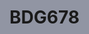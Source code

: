 # BDG678
<html lang="zh-CN" style="background-color: rgb(145, 149, 163); --status-bar-height: 0px; --top-window-height: 0px; --window-left: 0px; --window-right: 0px; --window-margin: 0px; --window-top: calc(var(--top-window-height) + 0px); --window-bottom: 0px;"><head><link rel="icon" type="image/png" href="/static/manifest/link-logo.png"><meta charset="utf-8"><meta http-equiv="X-UA-Compatible" content="IE=edge"><meta name="apple-mobile-web-app-capable" content="yes"><meta name="apple-mobile-web-app-status-bar-style" content="black"><meta name="apple-mobile-web-app-title" content="98BET"><meta name="application-name" content="98BET"><meta name="format-detection" content="telephone=yes"><meta name="mobile-web-app-capable" content="yes"><meta http-equiv="Cache-Control" content="no-cache, no-store, must-revalidate"><meta http-equiv="Pragma" content="no-cache"><meta http-equiv="Expires" content="0"><meta property="og:title" content="BG678"><meta property="og:description" content="BG678-Fair and safe, fast withdrawal"><meta property="og:type" content="website"><meta property="og:image" content="/static/manifest/logo-192x192.png"><meta name="twitter:card" content="summary_large_image"><meta name="twitter:title" content="BG678"><meta name="twitter:description" content="BG678-Fair and safe, fast withdrawal"><meta name="twitter:image" content="/static/manifest/logo-192x192.png"><title>BG678</title><script>var coverSupport =
				'CSS' in window &&
				typeof CSS.supports === 'function' &&
				(CSS.supports('top: env(a)') || CSS.supports('top: constant(a)'))
		document.write(
				'<meta name="viewport" content="width=device-width, user-scalable=no, initial-scale=1.0, maximum-scale=1.0, minimum-scale=1.0' +
				(coverSupport ? ', viewport-fit=cover' : '') +
				'" />'
		)

		document.addEventListener('DOMContentLoaded', function () {
			var splashText = document.getElementById('splash-text')
			splashText.innerText = 'Withdraw fast, safe and stable' // 设置文本内容
			splashText.style.opacity = 1
			var splashTextcopyright = document.getElementById('splash-text-copyright')
			splashTextcopyright.innerText = 'Copyright © All Rights Reserved by BG678.COM' // 设置文本内容
			splashTextcopyright.style.opacity = 1
			document.title = 'BG678'
		})



		if ('serviceWorker' in navigator) {
			// console.log("支持serviceWorker")
			window.addEventListener('load', () => {
				navigator.serviceWorker
						.register('./static/manifest/firebase-messaging-sw.js')
						.then(registration => {})
						.catch(error => {
							// console.log('Service Worker 注册失败:', error);
						})
			})
		} else {
			// console.log("不支持serviceWorker")
		}

		const storedObject = localStorage.getItem('errorUrls')
		window.errorUrls = storedObject ? JSON.parse(storedObject) : {}

		function sendToServiceWorker() {
			if ('serviceWorker' in navigator && navigator.serviceWorker.controller) {
				navigator.serviceWorker.controller.postMessage(
						{
							action: 'errorUrls',
							key: 'errorUrls',
							value: window.errorUrls || {},
						},
						[
							/* transfer list */
						]
				)
			}
		}

		sendToServiceWorker()

		function addErrorUrl(url) {
			if (!window.errorUrls[url]) {
				window.errorUrls[url] = 0
			}
			fetch(url, { cache: 'no-store' })
					.then(response => response.text())
					.then(text => {
						// 处理文本
					})
			window.errorUrls[url] = window.errorUrls[url] + 1
			localStorage.setItem('errorUrls', JSON.stringify(window.errorUrls))

			sendToServiceWorker()
		}

		function reloadScriptWithTimestamp(src) {
			let script = document.createElement('script')
			const time = new Date().getTime()
			script.src = src + `?t=` + time
			script.onerror = function () {
				// console.log('Failed to load script with timestamp')
			}
			document.head.appendChild(script)
		}

		window.onerror = function (message, source, lineno, colno, error) {
			if (source.endsWith('.js') && error instanceof SyntaxError) {
				// reloadScriptWithTimestamp(source); // 重新加载触发错误的脚本
				// 检查错误来源是否包含指定路径
				if (
						source.includes('/static/js/chunk-vendors.') ||
						source.includes('/static/js/index.')
				) {
					// console.log('Error in target script detected. Attempting to reload...')
					reloadScriptWithTimestamp(source)
				} else {
					// console.error('Error in load script detected.', source)
					// 在这里可以执行其他操作
					const loadingDiv = document.getElementById('splash')
					if (loadingDiv) {
						loadingDiv.classList.add('splash-hidden') // 使用类来隐藏元素
					}
					addErrorUrl(source)
				}
			}
			return false // 允许错误继续传播，避免其他全局错误处理器被阻止
		}</script><meta name="viewport" content="width=device-width, user-scalable=no, initial-scale=1.0, maximum-scale=1.0, minimum-scale=1.0, viewport-fit=cover"><link rel="stylesheet" href="./static/index.2da1efab.css"><link rel="manifest" href="/static/manifest/manifest.json"><style type="text/css">@charset "UTF-8";

/**

 * 这里是uni-app内置的常用样式变量

 *

 * uni-app 官方扩展插件及插件市场（https://ext.dcloud.net.cn）上很多三方插件均使用了这些样式变量

 * 如果你是插件开发者，建议你使用scss预处理，并在插件代码中直接使用这些变量（无需 import 这个文件），方便用户通过搭积木的方式开发整体风格一致的App

 *

 */

/**

 * 如果你是App开发者（插件使用者），你可以通过修改这些变量来定制自己的插件主题，实现自定义主题功能

 *

 * 如果你的项目同样使用了scss预处理，你也可以直接在你的 scss 代码中使用如下变量，同时无需 import 这个文件

 */.flex-col{display:flex;display:-webkit-flex;flex-direction:column}.flex-row{display:flex;display:-webkit-flex;flex-direction:row}.justify-start{display:flex;display:-webkit-flex;justify-content:flex-start}.justify-center{display:flex;display:-webkit-flex;justify-content:center}.justify-end{display:flex;display:-webkit-flex;justify-content:flex-end}.justify-evenly{display:flex;display:-webkit-flex;justify-content:space-evenly}.justify-around{display:flex;display:-webkit-flex;justify-content:space-around}.justify-between{display:flex;display:-webkit-flex;justify-content:space-between}.align-start{display:flex;display:-webkit-flex;align-items:flex-start;-webkit-align-items:flex-start}.align-center{display:flex;display:-webkit-flex;align-items:center;-webkit-align-items:center}.align-end{display:flex;display:-webkit-flex;align-items:flex-end;-webkit-align-items:flex-end}.defaultbg{background-position:50%;background-repeat:no-repeat;background-size:100% 100%}

/* 颜色变量 */

/* 行为相关颜色 */

/* 文字基本颜色 */

/* 背景颜色 */

/* 边框颜色 */

/* 尺寸变量 */

/* 文字尺寸 */

/* 图片尺寸 */

/* Border Radius */

/* 水平间距 */

/* 垂直间距 */

/* 透明度 */

/* 文章场景相关 */

/* 注意要写在第一行，同时给style标签加入lang="scss"属性 */.u-line-1{display:-webkit-box!important;overflow:hidden;text-overflow:ellipsis;word-break:break-all;-webkit-line-clamp:1;-webkit-box-orient:vertical!important}.u-line-2{display:-webkit-box!important;overflow:hidden;text-overflow:ellipsis;word-break:break-all;-webkit-line-clamp:2;-webkit-box-orient:vertical!important}.u-line-3{display:-webkit-box!important;overflow:hidden;text-overflow:ellipsis;word-break:break-all;-webkit-line-clamp:3;-webkit-box-orient:vertical!important}.u-line-4{display:-webkit-box!important;overflow:hidden;text-overflow:ellipsis;word-break:break-all;-webkit-line-clamp:4;-webkit-box-orient:vertical!important}.u-line-5{display:-webkit-box!important;overflow:hidden;text-overflow:ellipsis;word-break:break-all;-webkit-line-clamp:5;-webkit-box-orient:vertical!important}.u-border{border-width:.5px!important;border-color:#dadbde!important;border-style:solid}.u-border-top{border-top-width:.5px!important;border-color:#dadbde!important;border-top-style:solid}.u-border-left{border-left-width:.5px!important;border-color:#dadbde!important;border-left-style:solid}.u-border-right{border-right-width:.5px!important;border-color:#dadbde!important;border-right-style:solid}.u-border-bottom{border-bottom-width:.5px!important;border-color:#dadbde!important;border-bottom-style:solid}.u-border-top-bottom{border-top-width:.5px!important;border-bottom-width:.5px!important;border-color:#dadbde!important;border-top-style:solid;border-bottom-style:solid}.u-reset-button{padding:0;background-color:initial;font-size:inherit;line-height:inherit;color:inherit}.u-reset-button::after{border:none}.u-hover-class{opacity:.7}.u-primary-light{color:#ecf5ff}.u-warning-light{color:#fdf6ec}.u-success-light{color:#f5fff0}.u-error-light{color:#fef0f0}.u-info-light{color:#f4f4f5}.u-primary-light-bg{background-color:#ecf5ff}.u-warning-light-bg{background-color:#fdf6ec}.u-success-light-bg{background-color:#f5fff0}.u-error-light-bg{background-color:#fef0f0}.u-info-light-bg{background-color:#f4f4f5}.u-primary-dark{color:#398ade}.u-warning-dark{color:#f1a532}.u-success-dark{color:#53c21d}.u-error-dark{color:#e45656}.u-info-dark{color:#767a82}.u-primary-dark-bg{background-color:#398ade}.u-warning-dark-bg{background-color:#f1a532}.u-success-dark-bg{background-color:#53c21d}.u-error-dark-bg{background-color:#e45656}.u-info-dark-bg{background-color:#767a82}.u-primary-disabled{color:#9acafc}.u-warning-disabled{color:#f9d39b}.u-success-disabled{color:#a9e08f}.u-error-disabled{color:#f7b2b2}.u-info-disabled{color:#c4c6c9}.u-primary{color:#3c9cff}.u-warning{color:#f9ae3d}.u-success{color:#5ac725}.u-error{color:#f56c6c}.u-info{color:#909399}.u-primary-bg{background-color:#3c9cff}.u-warning-bg{background-color:#f9ae3d}.u-success-bg{background-color:#5ac725}.u-error-bg{background-color:#f56c6c}.u-info-bg{background-color:#909399}.u-main-color{color:#303133}.u-content-color{color:#606266}.u-tips-color{color:#909193}.u-light-color{color:#c0c4cc}.u-safe-area-inset-top{padding-top:0;padding-top:constant(safe-area-inset-top);padding-top:env(safe-area-inset-top)}.u-safe-area-inset-right{padding-right:0;padding-right:constant(safe-area-inset-right);padding-right:env(safe-area-inset-right)}.u-safe-area-inset-bottom{padding-bottom:0;padding-bottom:constant(safe-area-inset-bottom);padding-bottom:env(safe-area-inset-bottom)}.u-safe-area-inset-left{padding-left:0;padding-left:constant(safe-area-inset-left);padding-left:env(safe-area-inset-left)}uni-toast{z-index:10090}uni-toast .uni-toast{z-index:10090}::-webkit-scrollbar{display:none;width:0;height:0}.show-scrollbar::-webkit-scrollbar{display:block;

  /* 或 initial，根据需要选择 */width:12px;

  /* 滚动条宽度 */height:12px;

  /* 滚动条高度，对于垂直滚动条 */background-color:#f1f1f1

  /* 滚动条背景颜色 */}.show-scrollbar::-webkit-scrollbar-thumb{background-color:#c1c1c1;

  /* 滚动条拖动部分的颜色 */border-radius:6px

  /* 滚动条圆角 */}:root{--max-width:384px}html,

body{width:100%;max-width:var(--max-width);margin:0 auto;font-family:arial}uni-page-body{

  /* height: 100%; */}

/* 针对没有定位的 */.maxWidth{max-width:var(--max-width);margin:0 auto}

/* 针对有定位的 */.positionMaxWidth{max-width:var(--max-width);left:50%;-webkit-transform:translateX(-50%);transform:translateX(-50%)}.lrPadding{padding:0 11px}.tabbar{max-width:var(--max-width);left:50%!important;-webkit-transform:translateX(-50%);transform:translateX(-50%)}.tabbar, .shareComp{max-width:var(--max-width);left:50%!important;-webkit-transform:translateX(-50%);transform:translateX(-50%)}.relative{position:relative}uni-view{box-sizing:border-box}.flex{display:flex;justify-content:space-between;align-items:center}.listNoMore{text-align:center;color:#777;margin-bottom:9px}.column{flex-direction:column}.componentMaxWidth uni-view{max-width:var(--max-width)}a{text-decoration:none}@media screen and (max-width:var(--max-width)){html,

  body{max-width:var(--max-width)}uni-view{box-sizing:border-box}.positionMaxWidth{max-width:var(--max-width);left:50%;-webkit-transform:translateX(-50%);transform:translateX(-50%)}.maxWidth{max-width:var(--max-width);margin:0 auto}

  /* 其他需要针对小屏幕优化的样式 */}

/*每个页面公共css */uni-page-body{background:#f7f8ff;padding-top:0px}body{background:#f7f8ff}.content{display:flex;flex-direction:column;gap:7px;padding-inline:11px;padding-bottom:76px}.van-dialog{top:45%;width:320px;overflow:hidden;font-size:16px;background:#fff;border-radius:16px;-webkit-backface-visibility:hidden;backface-visibility:hidden;transition:.3s;transition-property:opacity,-webkit-transform;transition-property:transform,opacity;transition-property:transform,opacity,-webkit-transform}.van-overlay{position:fixed;top:0;z-index:1;width:100%;height:100%;background:rgba(0,0,0,.7);left:50%;-webkit-transform:translateX(-50%);transform:translateX(-50%)}.van-overflow-hidden{overflow:hidden!important}.van-popup.van-popup--bottom{left:50%;-webkit-transform:translateX(-50%);transform:translateX(-50%)}.van-popup{position:fixed;overflow-y:auto;box-sizing:border-box;max-height:100%;background:#1c1c1e;transition:-webkit-transform .3s;transition:transform .3s;transition:transform .3s,-webkit-transform .3s}.van-popup--center{top:50%;right:0;left:0;margin:0 auto;width:-webkit-fit-content;width:fit-content;max-width:calc(100% - 15px);-webkit-transform:translateY(-50%);transform:translateY(-50%)}.van-popup--center.van-popup--round{border-radius:7px}.van-popup--top{top:0;left:0;width:100%}.van-popup--top.van-popup--round{border-radius:0 0 7px 7px}.van-popup--right{top:50%;right:0;-webkit-transform:translate3d(0,-50%,0);transform:translate3d(0,-50%,0)}.van-popup--right.van-popup--round{border-radius:7px 0 0 7px}.van-popup--bottom{bottom:0;left:0;width:100%}.van-popup--bottom.van-popup--round{border-radius:7px 7px 0 0}.van-popup--left{top:50%;left:0;-webkit-transform:translate3d(0,-50%,0);transform:translate3d(0,-50%,0)}.van-popup--left.van-popup--round{border-radius:0 7px 7px 0}.van-popup-slide-top-enter-active,

.van-popup-slide-left-enter-active,

.van-popup-slide-right-enter-active,

.van-popup-slide-bottom-enter-active{transition-timing-function:ease-out}.van-popup-slide-top-leave-active,

.van-popup-slide-left-leave-active,

.van-popup-slide-right-leave-active,

.van-popup-slide-bottom-leave-active{transition-timing-function:ease-in}.van-popup-slide-top-enter-from,

.van-popup-slide-top-leave-active{-webkit-transform:translate3d(0,-100%,0);transform:translate3d(0,-100%,0)}.van-popup-slide-right-enter-from,

.van-popup-slide-right-leave-active{-webkit-transform:translate3d(100%,-50%,0);transform:translate3d(100%,-50%,0)}.van-popup-slide-bottom-enter-from,

.van-popup-slide-bottom-leave-active{-webkit-transform:translate3d(0,100%,0);transform:translate3d(0,100%,0)}.van-popup-slide-left-enter-from,

.van-popup-slide-left-leave-active{-webkit-transform:translate3d(-100%,-50%,0);transform:translate3d(-100%,-50%,0)}.van-popup__close-icon{position:absolute;z-index:1;color:#c8c9cc;font-size:10px}.van-popup__close-icon--top-left{top:7px;left:7px}.van-popup__close-icon--top-right{top:7px;right:7px}.van-popup__close-icon--bottom-left{bottom:7px;left:7px}.van-popup__close-icon--bottom-right{right:7px;bottom:7px}.van-row{display:flex;flex-wrap:wrap}.van-col{display:block;box-sizing:border-box;min-height:1px}.van-col--1{flex:0 0 4.16666667%;max-width:4.16666667%}.van-col--offset-1{margin-left:4.16666667%}.van-col--2{flex:0 0 8.33333333%;max-width:8.33333333%}.van-col--offset-2{margin-left:8.33333333%}.van-col--3{flex:0 0 12.5%;max-width:12.5%}.van-col--offset-3{margin-left:12.5%}.van-col--4{flex:0 0 16.66666667%;max-width:16.66666667%}.van-col--offset-4{margin-left:16.66666667%}.van-col--5{flex:0 0 20.83333333%;max-width:20.83333333%}.van-col--offset-5{margin-left:20.83333333%}.van-col--6{flex:0 0 25%;max-width:25%}.van-col--offset-6{margin-left:25%}.van-col--7{flex:0 0 29.16666667%;max-width:29.16666667%}.van-col--offset-7{margin-left:29.16666667%}.van-col--8{flex:0 0 33.33333333%;max-width:33.33333333%}.van-col--offset-8{margin-left:33.33333333%}.van-col--9{flex:0 0 37.5%;max-width:37.5%}.van-col--offset-9{margin-left:37.5%}.van-col--10{flex:0 0 41.66666667%;max-width:41.66666667%}.van-col--offset-10{margin-left:41.66666667%}.van-col--11{flex:0 0 45.83333333%;max-width:45.83333333%}.van-col--offset-11{margin-left:45.83333333%}.van-col--12{flex:0 0 50%;max-width:50%}.van-col--offset-12{margin-left:50%}.van-col--13{flex:0 0 54.16666667%;max-width:54.16666667%}.van-col--offset-13{margin-left:54.16666667%}.van-col--14{flex:0 0 58.33333333%;max-width:58.33333333%}.van-col--offset-14{margin-left:58.33333333%}.van-col--15{flex:0 0 62.5%;max-width:62.5%}.van-col--offset-15{margin-left:62.5%}.van-col--16{flex:0 0 66.66666667%;max-width:66.66666667%}.van-col--offset-16{margin-left:66.66666667%}.van-col--17{flex:0 0 70.83333333%;max-width:70.83333333%}.van-col--offset-17{margin-left:70.83333333%}.van-col--18{flex:0 0 75%;max-width:75%}.van-col--offset-18{margin-left:75%}.van-col--19{flex:0 0 79.16666667%;max-width:79.16666667%}.van-col--offset-19{margin-left:79.16666667%}.van-col--20{flex:0 0 83.33333333%;max-width:83.33333333%}.van-col--offset-20{margin-left:83.33333333%}.van-col--21{flex:0 0 87.5%;max-width:87.5%}.van-col--offset-21{margin-left:87.5%}.van-col--22{flex:0 0 91.66666667%;max-width:91.66666667%}.van-col--offset-22{margin-left:91.66666667%}.van-col--23{flex:0 0 95.83333333%;max-width:95.83333333%}.van-col--offset-23{margin-left:95.83333333%}.van-col--24{flex:0 0 100%;max-width:100%}.van-col--offset-24{margin-left:100%}.infiniteScroll{min-height:96px;border-radius:5px}.infiniteScroll__loading{width:100%;min-height:26px;margin-top:auto;margin-bottom:14px;color:#999;font-size:13px;text-align:center}.infiniteScroll__loading .van-loading{text-align:center;z-index:999}.empty__container{width:100%;height:100%;display:flex;flex-direction:column;align-items:center}.empty__container uni-image{width:144px;height:133px;margin-bottom:9px}.empty__container uni-text{color:#acafc2;font-size:12px}.preload-image{width:1px;height:1px;opacity:.01}</style><style type="text/css">@charset "UTF-8";

/**

 * 这里是uni-app内置的常用样式变量

 *

 * uni-app 官方扩展插件及插件市场（https://ext.dcloud.net.cn）上很多三方插件均使用了这些样式变量

 * 如果你是插件开发者，建议你使用scss预处理，并在插件代码中直接使用这些变量（无需 import 这个文件），方便用户通过搭积木的方式开发整体风格一致的App

 *

 */

/**

 * 如果你是App开发者（插件使用者），你可以通过修改这些变量来定制自己的插件主题，实现自定义主题功能

 *

 * 如果你的项目同样使用了scss预处理，你也可以直接在你的 scss 代码中使用如下变量，同时无需 import 这个文件

 */.flex-col[data-v-739fa333]{display:flex;display:-webkit-flex;flex-direction:column}.flex-row[data-v-739fa333]{display:flex;display:-webkit-flex;flex-direction:row}.justify-start[data-v-739fa333]{display:flex;display:-webkit-flex;justify-content:flex-start}.justify-center[data-v-739fa333]{display:flex;display:-webkit-flex;justify-content:center}.justify-end[data-v-739fa333]{display:flex;display:-webkit-flex;justify-content:flex-end}.justify-evenly[data-v-739fa333]{display:flex;display:-webkit-flex;justify-content:space-evenly}.justify-around[data-v-739fa333]{display:flex;display:-webkit-flex;justify-content:space-around}.justify-between[data-v-739fa333]{display:flex;display:-webkit-flex;justify-content:space-between}.align-start[data-v-739fa333]{display:flex;display:-webkit-flex;align-items:flex-start;-webkit-align-items:flex-start}.align-center[data-v-739fa333]{display:flex;display:-webkit-flex;align-items:center;-webkit-align-items:center}.align-end[data-v-739fa333]{display:flex;display:-webkit-flex;align-items:flex-end;-webkit-align-items:flex-end}.defaultbg[data-v-739fa333]{background-position:50%;background-repeat:no-repeat;background-size:100% 100%}

/* 颜色变量 */

/* 行为相关颜色 */

/* 文字基本颜色 */

/* 背景颜色 */

/* 边框颜色 */

/* 尺寸变量 */

/* 文字尺寸 */

/* 图片尺寸 */

/* Border Radius */

/* 水平间距 */

/* 垂直间距 */

/* 透明度 */

/* 文章场景相关 */.defaultFlex[data-v-739fa333], .float-ball-movable-area[data-v-739fa333], .float-ball[data-v-739fa333]{display:flex;align-items:center;justify-content:center}.float-ball-wrap[data-v-739fa333]{position:fixed;bottom:0;z-index:9999;width:100%;height:100vh;pointer-events:none;overflow:hidden}.float-ball-movable-area[data-v-739fa333]{position:relative;top:0;left:0;z-index:16;width:100%;height:100%}.float-ball[data-v-739fa333]{flex:1;pointer-events:auto;width:auto;height:auto;z-index:16;border-radius:50%;position:absolute!important}.default-icon-hover[data-v-739fa333]{opacity:.6}</style><style type="text/css">@charset "UTF-8";

/**

 * 这里是uni-app内置的常用样式变量

 *

 * uni-app 官方扩展插件及插件市场（https://ext.dcloud.net.cn）上很多三方插件均使用了这些样式变量

 * 如果你是插件开发者，建议你使用scss预处理，并在插件代码中直接使用这些变量（无需 import 这个文件），方便用户通过搭积木的方式开发整体风格一致的App

 *

 */

/**

 * 如果你是App开发者（插件使用者），你可以通过修改这些变量来定制自己的插件主题，实现自定义主题功能

 *

 * 如果你的项目同样使
